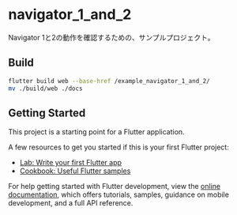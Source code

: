 # navigator_1_and_2

Navigator 1と2の動作を確認するための、サンプルプロジェクト。

## Build

```bash
flutter build web --base-href /example_navigator_1_and_2/
mv ./build/web ./docs
```

## Getting Started

This project is a starting point for a Flutter application.

A few resources to get you started if this is your first Flutter project:

- [Lab: Write your first Flutter app](https://docs.flutter.dev/get-started/codelab)
- [Cookbook: Useful Flutter samples](https://docs.flutter.dev/cookbook)

For help getting started with Flutter development, view the
[online documentation](https://docs.flutter.dev/), which offers tutorials,
samples, guidance on mobile development, and a full API reference.
